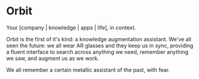 # Orbit

Your [company | knowledge | apps | life], in context.

Orbit is the first of it's kind: a knowledge augmentation assistant. We've all seen the future: we all wear AR glasses and they keep us in sync, providing a fluent interface to search across anything we need, remember anything we saw, and augment us as we work.

We all remember a certain metallic assistant of the past, with fear.
